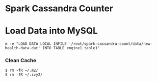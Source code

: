 Spark Cassandra Counter
=======================

Load Data into MySQL
====================

```
m -e "LOAD DATA LOCAL INFILE '/root/spark-cassandra-count/data/new-health-data.dat' INTO TABLE engine1.table1"
```

### Clean Cache
```
$ rm -fR ~/.m2/
$ rm -fR ~/.ivy2/
```
